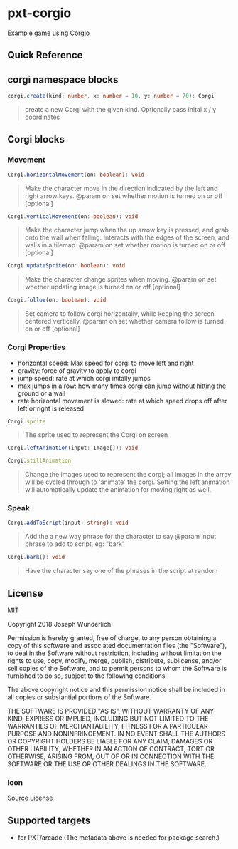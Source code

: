 # pxt-corgio

[Example game using Corgio](https://makecode.com/_UjahFKWcJ4z9)

## Quick Reference

## corgi namespace blocks

```ts
corgi.create(kind: number, x: number = 10, y: number = 70): Corgi
```

> create a new Corgi with the given kind. Optionally pass inital x / y coordinates

## Corgi blocks

### Movement

```ts
Corgi.horizontalMovement(on: boolean): void
```

> Make the character move in the direction indicated by the left and right arrow keys.
> @param on set whether motion is turned on or off [optional]

```ts
Corgi.verticalMovement(on: boolean): void
```

> Make the character jump when the up arrow key is pressed, and grab onto the wall when falling.
> Interacts with the edges of the screen, and walls in a tilemap.
> @param on set whether motion is turned on or off [optional]

```ts
Corgi.updateSprite(on: boolean): void
```

> Make the character change sprites when moving.
> @param on set whether updating image is turned on or off [optional]

```ts
Corgi.follow(on: boolean): void
```

> Set camera to follow corgi horizontally, while keeping the screen centered vertically.
> @param on set whether camera follow is turned on or off [optional]

### Corgi Properties

* horizontal speed: Max speed for corgi to move left and right
* gravity: force of gravity to apply to corgi
* jump speed: rate at which corgi initally jumps
* max jumps in a row: how many times corgi can jump without hitting the ground or a wall
* rate horizontal movement is slowed: rate at which speed drops off after left or right is released

```ts
Corgi.sprite
```

> The sprite used to represent the Corgi on screen

```ts
Corgi.leftAnimation(input: Image[]): void
```
```ts
Corgi.stillAnimation
```

> Change the images used to represent the corgi; all images in the array will be cycled through to 'animate' the corgi. Setting the left animation will automatically update the animation for moving right as well.

### Speak

```ts
Corgi.addToScript(input: string): void
```

> Add the a new way phrase for the character to say
> @param input phrase to add to script, eg: "bark"

```ts
Corgi.bark(): void
```

> Have the character say one of the phrases in the script at random

## License

MIT

Copyright 2018 Joseph Wunderlich

Permission is hereby granted, free of charge, to any person obtaining a copy of this software and associated documentation files (the "Software"), to deal in the Software without restriction, including without limitation the rights to use, copy, modify, merge, publish, distribute, sublicense, and/or sell copies of the Software, and to permit persons to whom the Software is furnished to do so, subject to the following conditions:

The above copyright notice and this permission notice shall be included in all copies or substantial portions of the Software.

THE SOFTWARE IS PROVIDED "AS IS", WITHOUT WARRANTY OF ANY KIND, EXPRESS OR IMPLIED, INCLUDING BUT NOT LIMITED TO THE WARRANTIES OF MERCHANTABILITY, FITNESS FOR A PARTICULAR PURPOSE AND NONINFRINGEMENT. IN NO EVENT SHALL THE AUTHORS OR COPYRIGHT HOLDERS BE LIABLE FOR ANY CLAIM, DAMAGES OR OTHER LIABILITY, WHETHER IN AN ACTION OF CONTRACT, TORT OR OTHERWISE, ARISING FROM, OUT OF OR IN CONNECTION WITH THE SOFTWARE OR THE USE OR OTHER DEALINGS IN THE SOFTWARE.

### Icon

[Source](https://www.flickr.com/photos/evocateur/6342533395/in/photostream/)
[License](https://creativecommons.org/licenses/by-sa/2.0/)

## Supported targets

* for PXT/arcade
(The metadata above is needed for package search.)
